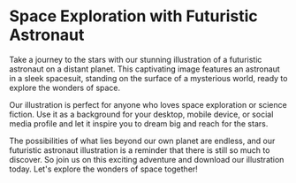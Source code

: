 <!--font:Poppins-->

# Space Exploration with Futuristic Astronaut

Take a journey to the stars with our stunning illustration of a futuristic astronaut on a distant planet. This captivating image features an astronaut in a sleek spacesuit, standing on the surface of a mysterious world, ready to explore the wonders of space.

Our illustration is perfect for anyone who loves space exploration or science fiction. Use it as a background for your desktop, mobile device, or social media profile and let it inspire you to dream big and reach for the stars.

The possibilities of what lies beyond our own planet are endless, and our futuristic astronaut illustration is a reminder that there is still so much to discover. So join us on this exciting adventure and download our illustration today. Let's explore the wonders of space together!

<!--

Write me markdown content of website with wallpaper:

"An illustration of a futuristic astronaut in a sleek spacesuit, standing on the surface of a distant planet."

The header of the page should not be copy of the text but rather a real content of the website which is using this wallpaper.


---


# Explore the Unknown with Futuristic Astronaut Wallpaper

Looking for a wallpaper that inspires you to explore the unknown? Look no further than our futuristic astronaut wallpaper. This stunning illustration features an astronaut in a sleek spacesuit, standing on the surface of a distant planet. 

Whether you're a fan of science fiction or simply fascinated by space exploration, this wallpaper is sure to capture your imagination. Use it as the background for your desktop or mobile device and let it inspire you to reach for the stars.

So why wait? Download our futuristic astronaut wallpaper today and start exploring the unknown!


---


Heading should not include word "wallpaper". The website should not be about the wallpaper itself, wallpaper is just a related background, rewrite whole content.


---


# Discover the Wonders of Space Exploration with Our Futuristic Astronaut Illustration

Step into the future and explore the vast unknown with our stunning illustration of a futuristic astronaut on a distant planet. This captivating image features an astronaut in a sleek spacesuit, standing on the surface of a mysterious world, ready to embark on an incredible journey.

Whether you're a space enthusiast or simply love science fiction, our illustration is the perfect way to add a touch of wonder and inspiration to your digital space. Use it as a background for your desktop, mobile device, or social media profile and let it transport you to another world.

Our futuristic astronaut illustration is a reminder that there is still so much to discover and explore beyond our own planet. So join us on this exciting adventure and download our illustration today. Let's discover the wonders of space exploration together!


---


Heading is too long, rewrite whole content.


---


# Explore the Unknown with Our Futuristic Astronaut Illustration

Embark on a journey of discovery and exploration with our stunning illustration of a futuristic astronaut on a distant planet. This captivating image features an astronaut in a sleek spacesuit, standing on the surface of a mysterious world, ready to explore the unknown.

Our illustration is perfect for anyone who loves space exploration or science fiction. Use it as a background for your desktop, mobile device, or social media profile and let it inspire you to dream big and reach for the stars.

The possibilities of what lies beyond our own planet are endless, and our futuristic astronaut illustration is a reminder that there is still so much to discover. So join us on this exciting adventure and download our illustration today. Let's explore the wonders of space together!


---


Heading is too long, rewrite whole content.


---


# Discover the Wonders of Space with Our Futuristic Astronaut Illustration

Take a journey to the stars with our stunning illustration of a futuristic astronaut on a distant planet. This captivating image features an astronaut in a sleek spacesuit, standing on the surface of a mysterious world, ready to explore the wonders of space.

Our illustration is perfect for anyone who loves space exploration or science fiction. Use it as a background for your desktop, mobile device, or social media profile and let it inspire you to dream big and reach for the stars.

The possibilities of what lies beyond our own planet are endless, and our futuristic astronaut illustration is a reminder that there is still so much to discover. So join us on this exciting adventure and download our illustration today. Let's explore the wonders of space together!


---


Write me a Google font which is best fitting for the website.

Pick from the list:
- IBM Plex Sans
- Exo 2
- Roboto
- Dancing Script
- Poppins
- Lobster
- Inter
- Great Vibes
- Barlow Condensed
- Lato
- Orbitron
- Open Sans
- Playfair Display
- Montserrat
- Alegreya
- Futura
- Raleway


Write just the font name nothing else.


---


Poppins

-->

